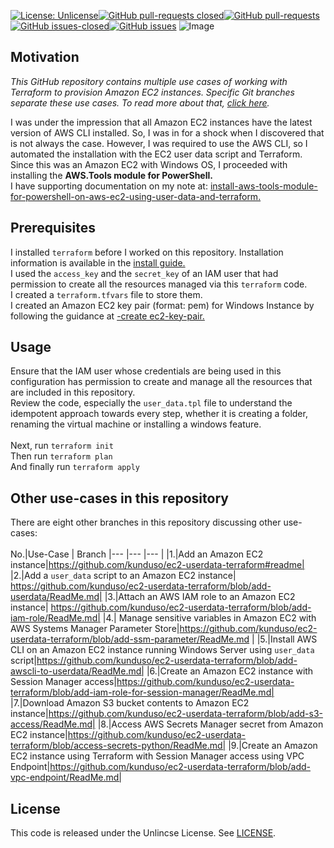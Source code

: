 [![License: Unlicense](https://img.shields.io/badge/license-Unlicense-white.svg)](https://choosealicense.com/licenses/unlicense/)[![GitHub pull-requests closed](https://img.shields.io/github/issues-pr-closed/kunduso/ec2-userdata-terraform)](https://GitHub.com/kunduso/ec2-userdata-terraform/pull/)[![GitHub pull-requests](https://img.shields.io/github/issues-pr/kunduso/ec2-userdata-terraform)](https://GitHub.com/kunduso/ec2-userdata-terraform/pull/)
[![GitHub issues-closed](https://img.shields.io/github/issues-closed/kunduso/ec2-userdata-terraform)](https://github.com/kunduso/ec2-userdata-terraform/issues?q=is%3Aissue+is%3Aclosed)[![GitHub issues](https://img.shields.io/github/issues/kunduso/ec2-userdata-terraform)](https://GitHub.com/kunduso/ec2-userdata-terraform/issues/)
![Image](https://skdevops.files.wordpress.com/2023/12/57-image-0.png)
## Motivation
*This GitHub repository contains multiple use cases of working with Terraform to provision Amazon EC2 instances. Specific Git branches separate these use cases. To read more about that, [click here](#other-use-cases-in-this-repository).*

I was under the impression that all Amazon EC2 instances have the latest version of AWS CLI installed. So, I was in for a shock when I discovered that is not always the case. However, I was required to use the AWS CLI, so I automated the installation with the EC2 user data script and Terraform. Since this was an Amazon EC2 with Windows OS, I proceeded with installing the **AWS.Tools module for PowerShell.**
<br />I have supporting documentation on my note at: [install-aws-tools-module-for-powershell-on-aws-ec2-using-user-data-and-terraform.](https://skundunotes.com/2021/11/19/install-aws-tools-module-for-powershell-on-aws-ec2-using-user-data-and-terraform/)
## Prerequisites
I installed `terraform` before I worked on this repository. Installation information is available in the [install guide.](https://www.terraform.io/downloads.html) <br />I used the `access_key` and the `secret_key` of an IAM user that had permission to create all the resources managed via this `terraform` code.
<br />I created a `terraform.tfvars` file to store them.
<br />I created an Amazon EC2 key pair (format: pem) for Windows Instance by following the guidance at [-create ec2-key-pair.](https://docs.aws.amazon.com/AWSEC2/latest/WindowsGuide/create-key-pairs.html#having-ec2-create-your-key-pair)
## Usage
Ensure that the IAM user whose credentials are being used in this configuration has permission to create and manage all the resources that are included in this repository.
<br />Review the code, especially the `user_data.tpl` file to understand the idempotent approach towards every step, whether it is creating a folder, renaming the virtual machine or installing a windows feature.
<br />
<br />Next, run `terraform init`
<br />Then run `terraform plan`
<br />And finally run `terraform apply`

## Other use-cases in this repository
There are eight other branches in this repository discussing other use-cases:
<br />
<br />
No.|Use-Case | Branch
|--- |--- |--- |
|1.|Add an Amazon EC2 instance|https://github.com/kunduso/ec2-userdata-terraform#readme|
|2.|Add a `user_data` script to an Amazon EC2 instance| https://github.com/kunduso/ec2-userdata-terraform/blob/add-userdata/ReadMe.md|
|3.|Attach an AWS IAM role to an Amazon EC2 instance| https://github.com/kunduso/ec2-userdata-terraform/blob/add-iam-role/ReadMe.md|
|4.| Manage sensitive variables in Amazon EC2 with AWS Systems Manager Parameter Store|https://github.com/kunduso/ec2-userdata-terraform/blob/add-ssm-parameter/ReadMe.md |
|5.|Install AWS CLI on an Amazon EC2 instance running Windows Server using `user_data` script|https://github.com/kunduso/ec2-userdata-terraform/blob/add-awscli-to-userdata/ReadMe.md|
|6.|Create an Amazon EC2 instance with Session Manager access|https://github.com/kunduso/ec2-userdata-terraform/blob/add-iam-role-for-session-manager/ReadMe.md|
|7.|Download Amazon S3 bucket contents to Amazon EC2 instance|https://github.com/kunduso/ec2-userdata-terraform/blob/add-s3-access/ReadMe.md|
|8.|Access AWS Secrets Manager secret from Amazon EC2 instance|https://github.com/kunduso/ec2-userdata-terraform/blob/access-secrets-python/ReadMe.md|
|9.|Create an Amazon EC2 instance using Terraform with Session Manager access using VPC Endpoint|https://github.com/kunduso/ec2-userdata-terraform/blob/add-vpc-endpoint/ReadMe.md|

## License
This code is released under the Unlincse License. See [LICENSE](LICENSE).